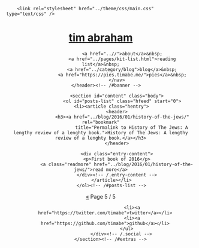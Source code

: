 <!DOCTYPE html>
<html lang="en">
<head>
        <title>tim abraham</title>
        <meta charset="utf-8" />
        <meta name="generator" content="Pelican" />
        <meta name="author" content="Tim Abraham" />
        <meta name="copyright" content="Tim Abraham" />
        <meta name="robots" content="noindex,follow">

        <link rel="stylesheet" href="../theme/css/main.css" type="text/css" />

</head>

<body id="index" class="home">
    <div class="logo"></div>
        <header id="banner" class="body">
                <h1><a href="..">tim abraham </a></h1>
                <nav>

                    <a href="..//">about</a>&nbsp;
                    <a href="../pages/kit-list.html">reading list</a>&nbsp;
                    <a href="../category/blog">blog</a>&nbsp;
                    <a href="https://pies.timabe.me/">pies</a>&nbsp;
                </nav>
        </header><!-- /#banner -->

                <section id="content" class="body">
                    <ol id="posts-list" class="hfeed" start="0">
            <li><article class="hentry">
                <header>
                    <h3><a href="../blog/2016/01/history-of-the-jews/" rel="bookmark"
                           title="Permalink to History of The Jews: A lengthy review of a lenghty book.">History of The Jews: A lengthy review of a lenghty book.</a></h3>
                </header>

                <div class="entry-content">
                <p>First book of 2016</p>
                <a class="readmore" href="../blog/2016/01/history-of-the-jews/">read more</a>
                </div><!-- /.entry-content -->
            </article></li>
            </ol><!-- /#posts-list -->
<p class="paginator">
        <a href="../pages/home4.md">&laquo;</a>
    Page 5 / 5
</p>
            </section><!-- /#content -->
        <section id="extras" class="body">
                <div class="social">
                    <ul>

                        <li><a href="https://twitter.com/timabe">twitter</a></li>
                        <li><a href="https://github.com/timabe">github</a></li>
                    </ul>
                </div><!-- /.social -->
        </section><!-- /#extras -->



</body>
</html>